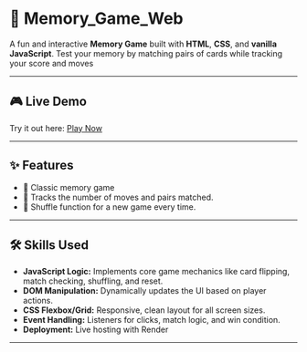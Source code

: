 # 🧩 Memory_Game_Web

A fun and interactive **Memory Game** built with **HTML**, **CSS**, and **vanilla JavaScript**. Test your memory by matching pairs of cards while tracking your score and moves

---

## 🎮 Live Demo

Try it out here: [Play Now](https://memory-game-web.onrender.com)  

---

## ✨ Features

- 🔢 Classic memory game 
- 🧠 Tracks the number of moves and pairs matched.
- 🔄 Shuffle function for a new game every time.

---

## 🛠️ Skills Used

- **JavaScript Logic:** Implements core game mechanics like card flipping, match checking, shuffling, and reset.
- **DOM Manipulation:** Dynamically updates the UI based on player actions.
- **CSS Flexbox/Grid:** Responsive, clean layout for all screen sizes.
- **Event Handling:** Listeners for clicks, match logic, and win condition.
- **Deployment:** Live hosting with Render

---
